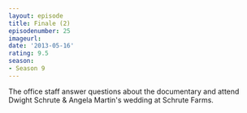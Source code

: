 ```yaml
---
layout: episode
title: Finale (2)
episodenumber: 25
imageurl: 
date: '2013-05-16'
rating: 9.5
season:
- Season 9
---
```


The office staff answer questions about the documentary and attend Dwight Schrute &amp; Angela Martin's wedding at Schrute Farms.